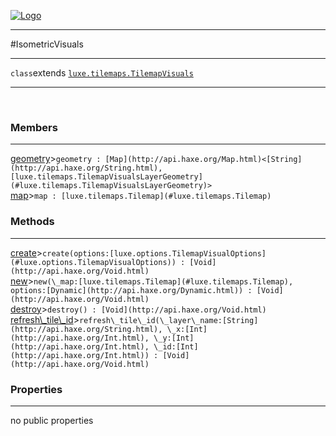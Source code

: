 
[![Logo](../../../images/logo.png)](../../../api/index.html)

---



#IsometricVisuals



---

`class`extends <code><span>[luxe.tilemaps.TilemapVisuals]()</span></code>
<span class="meta">

</span>


---

&nbsp;
&nbsp;

<h3>Members</h3> <hr/><span class="member apipage">
            <a name="geometry"><a class="lift" href="#geometry">geometry</a></a><a title="inherited from luxe.tilemaps.TilemapVisuals" class="tooltip inherited">&gt;</a><code class="signature apipage">geometry : [Map](http://api.haxe.org/Map.html)&lt;[String](http://api.haxe.org/String.html), [luxe.tilemaps.TilemapVisualsLayerGeometry](#luxe.tilemaps.TilemapVisualsLayerGeometry)&gt;</code><br/></span>
        <span class="small_desc_flat"></span><span class="member apipage">
            <a name="map"><a class="lift" href="#map">map</a></a><a title="inherited from luxe.tilemaps.TilemapVisuals" class="tooltip inherited">&gt;</a><code class="signature apipage">map : [luxe.tilemaps.Tilemap](#luxe.tilemaps.Tilemap)</code><br/></span>
        <span class="small_desc_flat"></span>

<h3>Methods</h3> <hr/><span class="method apipage">
            <a name="create"><a class="lift" href="#create">create</a></a><a title="inherited from luxe.tilemaps.TilemapVisuals" class="tooltip inherited">&gt;</a><code class="signature apipage">create(options:<span>[luxe.options.TilemapVisualOptions](#luxe.options.TilemapVisualOptions)</span>) : [Void](http://api.haxe.org/Void.html)</code><br/><span class="small_desc_flat"></span>
        </span>
    <span class="method apipage">
            <a name="new"><a class="lift" href="#new">new</a></a><a title="inherited from luxe.tilemaps.TilemapVisuals" class="tooltip inherited">&gt;</a><code class="signature apipage">new(\_map:<span>[luxe.tilemaps.Tilemap](#luxe.tilemaps.Tilemap)</span>, options:<span>[Dynamic](http://api.haxe.org/Dynamic.html)</span>) : [Void](http://api.haxe.org/Void.html)</code><br/><span class="small_desc_flat"></span>
        </span>
    <span class="method apipage">
            <a name="destroy"><a class="lift" href="#destroy">destroy</a></a><a title="inherited from luxe.tilemaps.TilemapVisuals" class="tooltip inherited">&gt;</a><code class="signature apipage">destroy() : [Void](http://api.haxe.org/Void.html)</code><br/><span class="small_desc_flat"></span>
        </span>
    <span class="method apipage">
            <a name="refresh_tile_id"><a class="lift" href="#refresh_tile_id">refresh\_tile\_id</a></a><a title="inherited from luxe.tilemaps.TilemapVisuals" class="tooltip inherited">&gt;</a><code class="signature apipage">refresh\_tile\_id(\_layer\_name:<span>[String](http://api.haxe.org/String.html)</span>, \_x:<span>[Int](http://api.haxe.org/Int.html)</span>, \_y:<span>[Int](http://api.haxe.org/Int.html)</span>, \_id:<span>[Int](http://api.haxe.org/Int.html)</span>) : [Void](http://api.haxe.org/Void.html)</code><br/><span class="small_desc_flat"></span>
        </span>
    

<h3>Properties</h3> <hr/>no public properties

&nbsp;
&nbsp;
&nbsp;
